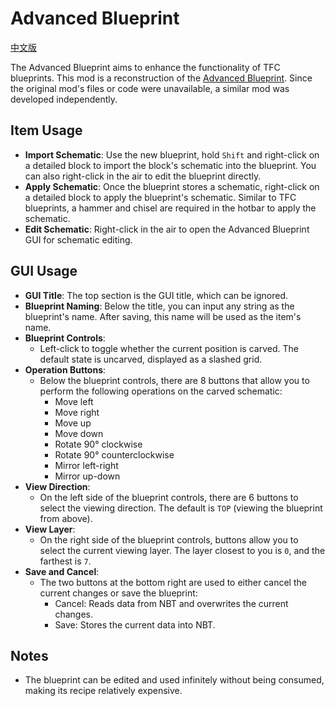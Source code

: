 # Advanced Blueprint
[中文版](README_CN.md)

The Advanced Blueprint aims to enhance the functionality of TFC blueprints. This mod is a reconstruction of the [Advanced Blueprint](https://terrafirmacraft.com/f/topic/7639-tfc-07914-advanced-blueprint-v03/). Since the original mod's files or code were unavailable, a similar mod was developed independently.

## Item Usage

- **Import Schematic**: Use the new blueprint, hold `Shift` and right-click on a detailed block to import the block's schematic into the blueprint. You can also right-click in the air to edit the blueprint directly.
- **Apply Schematic**: Once the blueprint stores a schematic, right-click on a detailed block to apply the blueprint's schematic. Similar to TFC blueprints, a hammer and chisel are required in the hotbar to apply the schematic.
- **Edit Schematic**: Right-click in the air to open the Advanced Blueprint GUI for schematic editing.

## GUI Usage

- **GUI Title**: The top section is the GUI title, which can be ignored.
- **Blueprint Naming**: Below the title, you can input any string as the blueprint's name. After saving, this name will be used as the item's name.
- **Blueprint Controls**:
  - Left-click to toggle whether the current position is carved. The default state is uncarved, displayed as a slashed grid.
- **Operation Buttons**:
  - Below the blueprint controls, there are 8 buttons that allow you to perform the following operations on the carved schematic:
    - Move left
    - Move right
    - Move up
    - Move down
    - Rotate 90° clockwise
    - Rotate 90° counterclockwise
    - Mirror left-right
    - Mirror up-down
- **View Direction**:
  - On the left side of the blueprint controls, there are 6 buttons to select the viewing direction. The default is `TOP` (viewing the blueprint from above).
- **View Layer**:
  - On the right side of the blueprint controls, buttons allow you to select the current viewing layer. The layer closest to you is `0`, and the farthest is `7`.
- **Save and Cancel**:
  - The two buttons at the bottom right are used to either cancel the current changes or save the blueprint:
    - Cancel: Reads data from NBT and overwrites the current changes.
    - Save: Stores the current data into NBT.

## Notes

- The blueprint can be edited and used infinitely without being consumed, making its recipe relatively expensive.
